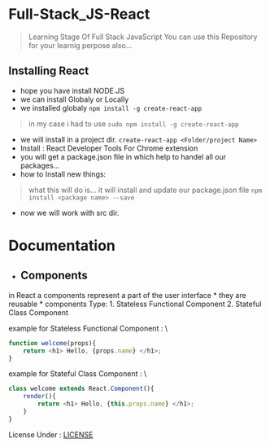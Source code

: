 # Full-Stack_JS-React
> Learning Stage Of Full Stack JavaScript
You can use this Repository for your learnig perpose also...

## Installing React 
* hope you have install NODE.JS
* we can install Globaly or Locally 
* we installed globaly 
```npm install -g create-react-app```
> in my case i had to use ```sudo npm install -g create-react-app```
* we will install in a project dir. 
```create-react-app <Folder/project Name>```
* Install : React Developer Tools For Chrome extension
* you will get a package.json file in which help to handel all our packages...
* how to Install new things:
> what this will do is... it will install and update our package.json file
```npm install <package name> --save```
* now we will work with src dir.

# Documentation

* ## Components
in React a components represent a part of the user interface
    * they are reusable
    * components Type:
        1. Stateless Functional Component
        2. Stateful Class Component

example for Stateless Functional Component : \
``` js
function welcome(props){
    return <h1> Hello, {props.name} </h1>;
}
```

example for Stateful Class Component : \
```js
class welcome extends React.Component(){
    render(){
        return <h1> Hello, {this.props.name} </h1>;
    }
}
```

License Under : [LICENSE](LICENSE)